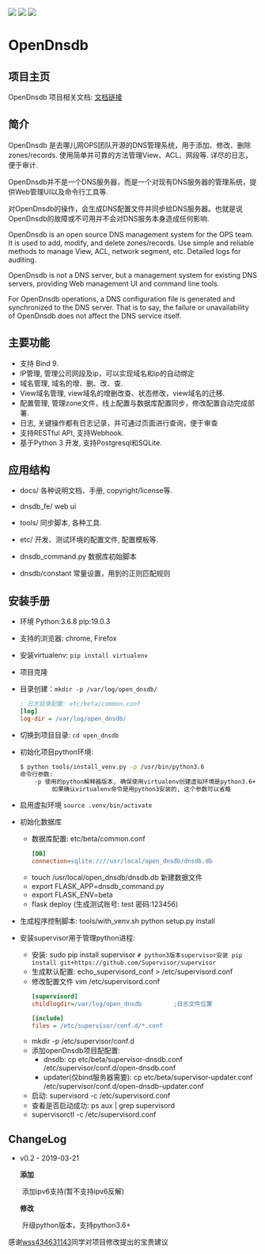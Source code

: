 ![](https://img.shields.io/github/release/qunarcorp/open_dnsdb.svg)
![](https://img.shields.io/github/license/qunarcorp/open_dnsdb.svg)
![](https://img.shields.io/github/languages/code-size/qunarcorp/open_dnsdb.svg)
# OpenDnsdb

## 项目主页

OpenDnsdb 项目相关文档:  [文档链接](../../wikis/home)


## 简介

OpenDnsdb 是去哪儿网OPS团队开源的DNS管理系统，用于添加、修改、删除zones/records.
使用简单并可靠的方法管理View、ACL、网段等.
详尽的日志，便于审计.

OpenDnsdb并不是一个DNS服务器，而是一个对现有DNS服务器的管理系统，提供Web管理UI以及命令行工具等.

对OpenDnsdb的操作，会生成DNS配置文件并同步给DNS服务器。也就是说OpenDnsdb的故障或不可用并不会对DNS服务本身造成任何影响.

OpenDnsdb is an open source DNS management system for the OPS team. It is used to add, modify, and delete zones/records. Use simple and reliable methods to manage View, ACL, network segment, etc. Detailed logs for auditing.

OpenDnsdb is not a DNS server, but a management system for existing DNS servers, providing Web management UI and command line tools.

For OpenDnsdb operations, a DNS configuration file is generated and synchronized to the DNS server. That is to say, the failure or unavailability of OpenDnsdb does not affect the DNS service itself.


## 主要功能

* 支持 Bind 9.
* IP管理, 管理公司网段及ip，可以实现域名和ip的自动绑定
* 域名管理, 域名的增、删、改、查.
* View域名管理, view域名的增删改查、状态修改，view域名的迁移.
* 配置管理, 管理zone文件，线上配置与数据库配置同步，修改配置自动完成部署.
* 日志, 关键操作都有日志记录，并可通过页面进行查询，便于审查
* 支持RESTful API, 支持Webhook.
* 基于Python 3 开发, 支持Postgresql和SQLite.


## 应用结构

* docs/
	各种说明文档、手册, copyright/license等.

* dnsdb_fe/
	web ui

* tools/
	同步脚本, 各种工具.

* etc/
	开发、测试环境的配置文件, 配置模板等.

* dnsdb_command.py
	数据库初始脚本

* dnsdb/constant
 常量设置，用到的正则匹配规则


## 安装手册
* 环境 Python:3.6.8  pip:19.0.3

* 支持的浏览器: chrome, Firefox

* 安装virtualenv: `pip install virtualenv`

* 项目克隆

* 目录创建：`mkdir -p /var/log/open_dnsdb/`

    ```ini
    ; 日志目录配置: etc/beta/common.conf
    [log]
    log-dir = /var/log/open_dnsdb/
    ```

* 切换到项目目录: `cd open_dnsdb `

* 初始化项目python环境: 

    ```bash
    $ python tools/install_venv.py -p /usr/bin/python3.6
    命令行参数:
    	-p 使用的python解释器版本, 确保使用virtualenv创建虚拟环境是python3.6+
    		 如果确认virtualenv命令是用python3安装的, 这个参数可以省略
    ```

* 启用虚拟环境 `source .venv/bin/activate `

* 初始化数据库
    *  数据库配置: etc/beta/common.conf
    	```ini
    	[DB]
    	connection=sqlite:////usr/local/open_dnsdb/dnsdb.db
    	```
    *  touch /usr/local/open_dnsdb/dnsdb.db 新建数据文件 
    *  export FLASK_APP=dnsdb_command.py
    *  export FLASK_ENV=beta
    *  flask deploy (生成测试账号: test 密码:123456)

* 生成程序控制脚本: tools/with_venv.sh python setup.py install

* 安装supervisor用于管理python进程:
  * 安装: sudo pip install supervisor
        ```
        # python3版本supervisor安装
        pip install git+https://github.com/Supervisor/supervisor
        ```
  * 生成默认配置: echo_supervisord_conf > /etc/supervisord.conf
  * 修改配置文件 vim /etc/supervisord.conf
    ```ini
    [supervisord]
    childlogdir=/var/log/open_dnsdb         ;日志文件位置
    
    [include]
    files = /etc/supervisor/conf.d/*.conf
    ```
  * mkdir -p /etc/supervisor/conf.d
  * 添加openDnsdb项目配配置: 
  	* dnsdb: cp etc/beta/supervisor-dnsdb.conf /etc/supervisor/conf.d/open-dnsdb.conf
  	* updater(仅bind服务器需要): cp etc/beta/supervisor-updater.conf /etc/supervisor/conf.d/open-dnsdb-updater.conf
  * 启动: supervisord -c /etc/supervisord.conf
  * 查看是否启动成功: ps aux | grep supervisord
  * supervisorctl -c /etc/supervisord.conf

## ChangeLog

* v0.2 - 2019-03-21

   **添加**

   ​	添加ipv6支持(暂不支持ipv6反解)

   **修改**

   ​	升级python版本，支持python3.6+

感谢[wss434631143](https://github.com/wss434631143)同学对项目修改提出的宝贵建议

